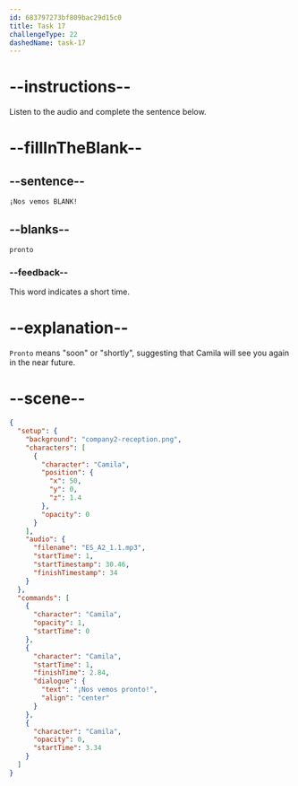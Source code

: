 ```yaml
---
id: 683797273bf809bac29d15c0
title: Task 17
challengeType: 22
dashedName: task-17
---
```


<!-- (Audio) Camila: ¡Nos vemos pronto! -->

# --instructions--

Listen to the audio and complete the sentence below.

# --fillInTheBlank--

## --sentence--

`¡Nos vemos BLANK!`

## --blanks--

`pronto`

### --feedback--

This word indicates a short time.

# --explanation--

`Pronto` means "soon" or "shortly", suggesting that Camila will see you again in the near future.

# --scene--

```json
{
  "setup": {
    "background": "company2-reception.png",
    "characters": [
      {
        "character": "Camila",
        "position": {
          "x": 50,
          "y": 0,
          "z": 1.4
        },
        "opacity": 0
      }
    ],
    "audio": {
      "filename": "ES_A2_1.1.mp3",
      "startTime": 1,
      "startTimestamp": 30.46,
      "finishTimestamp": 34
    }
  },
  "commands": [
    {
      "character": "Camila",
      "opacity": 1,
      "startTime": 0
    },
    {
      "character": "Camila",
      "startTime": 1,
      "finishTime": 2.84,
      "dialogue": {
        "text": "¡Nos vemos pronto!",
        "align": "center"
      }
    },
    {
      "character": "Camila",
      "opacity": 0,
      "startTime": 3.34
    }
  ]
}
```
